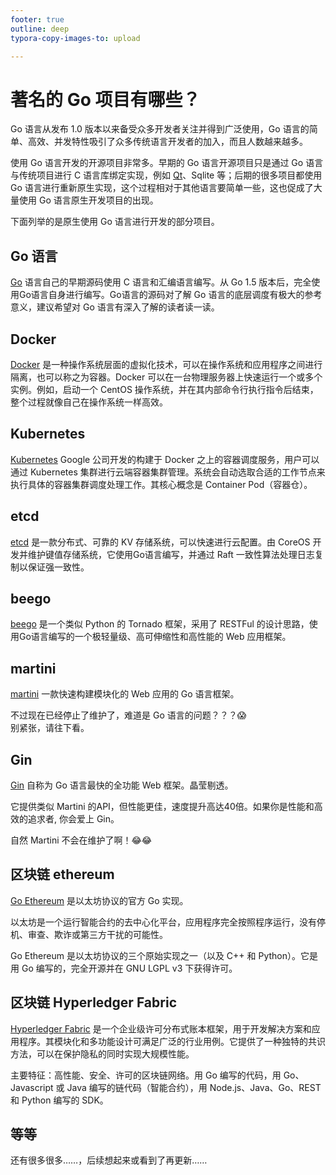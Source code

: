 ```yaml
---
footer: true
outline: deep
typora-copy-images-to: upload

---
```


# 著名的 Go 项目有哪些？

Go 语言从发布 1.0 版本以来备受众多开发者关注并得到广泛使用，Go 语言的简单、高效、并发特性吸引了众多传统语言开发者的加入，而且人数越来越多。

使用 Go 语言开发的开源项目非常多。早期的 Go 语言开源项目只是通过 Go 语言与传统项目进行 C 语言库绑定实现，例如 [Qt](http://c.biancheng.net/qt/)、Sqlite 等；后期的很多项目都使用 Go 语言进行重新原生实现，这个过程相对于其他语言要简单一些，这也促成了大量使用 Go 语言原生开发项目的出现。

下面列举的是原生使用 Go 语言进行开发的部分项目。

## Go 语言

[Go](https://github.com/golang/go) 语言自己的早期源码使用 C 语言和汇编语言编写。从 Go 1.5 版本后，完全使用Go语言自身进行编写。Go语言的源码对了解 Go 语言的底层调度有极大的参考意义，建议希望对 Go 语言有深入了解的读者读一读。

## Docker

[Docker](https://github.com/docker/docker) 是一种操作系统层面的虚拟化技术，可以在操作系统和应用程序之间进行隔离，也可以称之为容器。Docker 可以在一台物理服务器上快速运行一个或多个实例。例如，启动一个 CentOS 操作系统，并在其内部命令行执行指令后结束，整个过程就像自己在操作系统一样高效。

## Kubernetes

[Kubernetes](https://github.com/kubernetes/kubernetes) Google 公司开发的构建于 Docker 之上的容器调度服务，用户可以通过 Kubernetes 集群进行云端容器集群管理。系统会自动选取合适的工作节点来执行具体的容器集群调度处理工作。其核心概念是 Container Pod（容器仓）。

## etcd

[etcd](https://github.com/coreos/etcd) 是一款分布式、可靠的 KV 存储系统，可以快速进行云配置。由 CoreOS 开发并维护键值存储系统，它使用Go语言编写，并通过 Raft 一致性算法处理日志复制以保证强一致性。

## beego

[beego](https://github.com/astaxie/beego) 是一个类似 Python 的 Tornado 框架，采用了 RESTFul 的设计思路，使用Go语言编写的一个极轻量级、高可伸缩性和高性能的 Web 应用框架。

## martini

[martini](https://github.com/go-martini/martini) 一款快速构建模块化的 Web 应用的 Go 语言框架。

不过现在已经停止了维护了，难道是 Go 语言的问题？？？😱  
别紧张，请往下看。

## Gin

[Gin](https://gin-gonic.com/zh-cn/) 自称为 Go 语言最快的全功能 Web 框架。晶莹剔透。

它提供类似 Martini 的API，但性能更佳，速度提升高达40倍。如果你是性能和高效的追求者, 你会爱上 Gin。

自然 Martini 不会在维护了啊！😂😂

## 区块链 ethereum

[Go Ethereum](https://github.com/ethereum/go-ethereum) 是以太坊协议的官方 Go 实现。

以太坊是一个运行智能合约的去中心化平台，应用程序完全按照程序运行，没有停机、审查、欺诈或第三方干扰的可能性。

Go Ethereum 是以太坊协议的三个原始实现之一（以及 C++ 和 Python）。它是用 Go 编写的，完全开源并在 GNU LGPL v3 下获得许可。

## 区块链 Hyperledger Fabric

[Hyperledger Fabric](https://github.com/hyperledger/fabric) 是一个企业级许可分布式账本框架，用于开发解决方案和应用程序。其模块化和多功能设计可满足广泛的行业用例。它提供了一种独特的共识方法，可以在保护隐私的同时实现大规模性能。

主要特征：高性能、安全、许可的区块链网络。用 Go 编写的代码，用 Go、Javascript 或 Java 编写的链代码（智能合约），用 Node.js、Java、Go、REST 和 Python 编写的 SDK。

## 等等

还有很多很多……，后续想起来或看到了再更新……
